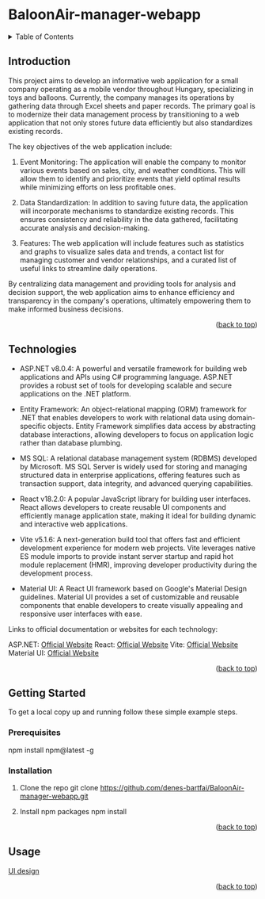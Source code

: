 # BaloonAir-manager-webapp


<details>
  <summary>Table of Contents</summary>
  <ol>
    <li>
      <a href="#introduction">Introduction</a>
    </li>
    <li>
      <a href="#technologies">Technologies</a>
    </li>
    <li>
      <a href="#getting-started">Getting Started</a>
      <ul>
        <li><a href="#prerequisites">Prerequisites</a></li>
        <li><a href="#installation">Installation</a></li>
      </ul>
    </li>
    <li><a href="#usage">Usage</a></li>
  </ol>
</details>


## Introduction

This project aims to develop an informative web application for a small company operating as a mobile vendor throughout Hungary, specializing in toys and balloons. Currently, the company manages its operations by gathering data through Excel sheets and paper records. The primary goal is to modernize their data management process by transitioning to a web application that not only stores future data efficiently but also standardizes existing records.

The key objectives of the web application include:

1. Event Monitoring: The application will enable the company to monitor various events based on sales, city, and weather conditions. This will allow them to identify and prioritize events that yield optimal results while minimizing efforts on less profitable ones.

2. Data Standardization: In addition to saving future data, the application will incorporate mechanisms to standardize existing records. This ensures consistency and reliability in the data gathered, facilitating accurate analysis and decision-making.

3. Features: The web application will include features such as statistics and graphs to visualize sales data and trends, a contact list for managing customer and vendor relationships, and a curated list of useful links to streamline daily operations.

By centralizing data management and providing tools for analysis and decision support, the web application aims to enhance efficiency and transparency in the company's operations, ultimately empowering them to make informed business decisions.

<p align="right">(<a href="#readme-top">back to top</a>)</p>


## Technologies

- ASP.NET v8.0.4: A powerful and versatile framework for building web applications and APIs using C# programming language. ASP.NET provides a robust set of tools for developing scalable and secure applications on the .NET platform.

- Entity Framework: An object-relational mapping (ORM) framework for .NET that enables developers to work with relational data using domain-specific objects. Entity Framework simplifies data access by abstracting database interactions, allowing developers to focus on application logic rather than database plumbing.

- MS SQL: A relational database management system (RDBMS) developed by Microsoft. MS SQL Server is widely used for storing and managing structured data in enterprise applications, offering features such as transaction support, data integrity, and advanced querying capabilities.

- React v18.2.0: A popular JavaScript library for building user interfaces. React allows developers to create reusable UI components and efficiently manage application state, making it ideal for building dynamic and interactive web applications.

- Vite v5.1.6: A next-generation build tool that offers fast and efficient development experience for modern web projects. Vite leverages native ES module imports to provide instant server startup and rapid hot module replacement (HMR), improving developer productivity during the development process.

- Material UI: A React UI framework based on Google's Material Design guidelines. Material UI provides a set of customizable and reusable components that enable developers to create visually appealing and responsive user interfaces with ease.

Links to official documentation or websites for each technology:

ASP.NET: [Official Website](https://dotnet.microsoft.com/en-us/apps/aspnet)
React: [Official Website](https://react.dev)
Vite: [Official Website](https://vitejs.dev/)
Material UI: [Official Website](https://mui.com/)

<p align="right">(<a href="#readme-top">back to top</a>)</p>


## Getting Started

To get a local copy up and running follow these simple example steps.

###  Prerequisites

npm install npm@latest -g

### Installation

1. Clone the repo
    git clone https://github.com/denes-bartfai/BaloonAir-manager-webapp.git

2. Install npm packages
    npm install


<p align="right">(<a href="#readme-top">back to top</a>)</p>


## Usage
[UI design](https://www.figma.com/file/w746RYpOOJt1pA9GBzSCdE/Manager-tool?type=whiteboard&node-id=2-1253)

<p align="right">(<a href="#readme-top">back to top</a>)</p>
